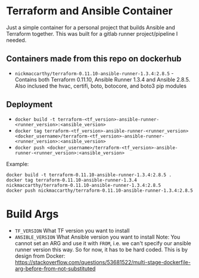 # Terraform and Ansible Container

Just a simple container for a personal project that builds Ansible and Terraform together.  This was built for a gitlab runner project/pipeline I needed.

## Containers made from this repo on dockerhub
* `nickmaccarthy/terraform-0.11.10-ansible-runner-1.3.4:2.8.5` - Contains both Terraform 0.11.10, Ansible Runner 1.3.4 and Ansible 2.8.5.  Also inclused the hvac, certifi, boto, botocore, and boto3 pip modules

## Deployment
* `docker build -t terraform-<tf_version>-ansible-runner-<runner_version>:<ansible_version>`
* `docker tag terraform-<tf_version>-ansible-runner-<runner_version> <docker_username>/terraform-<tf_version>-ansible-runner-<runner_version>:<ansible_version>`
* `docker push <docker_username>/terraform-<tf_version>-ansible-runner-<runner_version>:<ansible_version>`

Example:
```
docker build -t terraform-0.11.10-ansible-runner-1.3.4:2.8.5 .
docker tag terraform-0.11.10-ansible-runner-1.3.4 nickmaccarthy/terraform-0.11.10-ansible-runner-1.3.4:2.8.5
docker push nickmaccarthy/terraform-0.11.10-ansible-runner-1.3.4:2.8.5
```

# Build Args
* `TF_VERSION` What TF version you want to install
* `ANSIBLE_VERSION` What Ansible version you want to install
Note: You cannot set an ARG and use it with `FROM`, i.e. we can't specify our ansible runner version this way.  So for now, it has to be hard coded.  This is by design from Docker: https://stackoverflow.com/questions/53681522/multi-stage-dockerfile-arg-before-from-not-substituted


